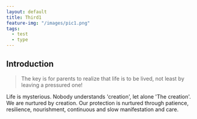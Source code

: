 ```yaml
---
layout: default
title: Third1
feature-img: "/images/pic1.png"
tags:
  - test
  - type
---
```


## Introduction
> The key is for parents to realize that life is to be lived, not least by leaving a pressured one!

Life is mysterious. Nobody understands 'creation', let alone 'The creation'. We are nurtured by creation. Our protection is nurtured through patience, resilience, nourishment, continuous and slow manifestation and care.
